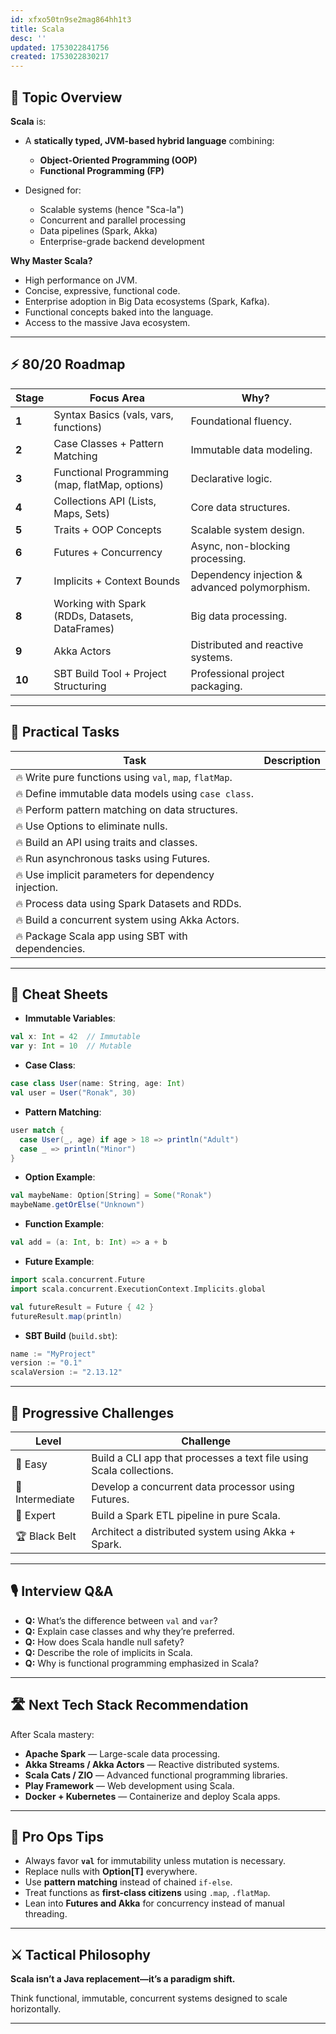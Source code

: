 ```yaml
---
id: xfxo50tn9se2mag864hh1t3
title: Scala
desc: ''
updated: 1753022841756
created: 1753022830217
---
```


## 📌 Topic Overview

**Scala** is:

* A **statically typed, JVM-based hybrid language** combining:

  * **Object-Oriented Programming (OOP)**
  * **Functional Programming (FP)**
* Designed for:

  * Scalable systems (hence "Sca-la")
  * Concurrent and parallel processing
  * Data pipelines (Spark, Akka)
  * Enterprise-grade backend development

**Why Master Scala?**

* High performance on JVM.
* Concise, expressive, functional code.
* Enterprise adoption in Big Data ecosystems (Spark, Kafka).
* Functional concepts baked into the language.
* Access to the massive Java ecosystem.

---

## ⚡ 80/20 Roadmap

| Stage  | Focus Area                                      | Why?                                          |
| ------ | ----------------------------------------------- | --------------------------------------------- |
| **1**  | Syntax Basics (vals, vars, functions)           | Foundational fluency.                         |
| **2**  | Case Classes + Pattern Matching                 | Immutable data modeling.                      |
| **3**  | Functional Programming (map, flatMap, options)  | Declarative logic.                            |
| **4**  | Collections API (Lists, Maps, Sets)             | Core data structures.                         |
| **5**  | Traits + OOP Concepts                           | Scalable system design.                       |
| **6**  | Futures + Concurrency                           | Async, non-blocking processing.               |
| **7**  | Implicits + Context Bounds                      | Dependency injection & advanced polymorphism. |
| **8**  | Working with Spark (RDDs, Datasets, DataFrames) | Big data processing.                          |
| **9**  | Akka Actors                                     | Distributed and reactive systems.             |
| **10** | SBT Build Tool + Project Structuring            | Professional project packaging.               |

---

## 🚀 Practical Tasks

| Task                                                   | Description |
| ------------------------------------------------------ | ----------- |
| 🔥 Write pure functions using `val`, `map`, `flatMap`. |             |
| 🔥 Define immutable data models using `case class`.    |             |
| 🔥 Perform pattern matching on data structures.        |             |
| 🔥 Use Options to eliminate nulls.                     |             |
| 🔥 Build an API using traits and classes.              |             |
| 🔥 Run asynchronous tasks using Futures.               |             |
| 🔥 Use implicit parameters for dependency injection.   |             |
| 🔥 Process data using Spark Datasets and RDDs.         |             |
| 🔥 Build a concurrent system using Akka Actors.        |             |
| 🔥 Package Scala app using SBT with dependencies.      |             |

---

## 🧾 Cheat Sheets

* **Immutable Variables**:

```scala
val x: Int = 42  // Immutable
var y: Int = 10  // Mutable
```

* **Case Class**:

```scala
case class User(name: String, age: Int)
val user = User("Ronak", 30)
```

* **Pattern Matching**:

```scala
user match {
  case User(_, age) if age > 18 => println("Adult")
  case _ => println("Minor")
}
```

* **Option Example**:

```scala
val maybeName: Option[String] = Some("Ronak")
maybeName.getOrElse("Unknown")
```

* **Function Example**:

```scala
val add = (a: Int, b: Int) => a + b
```

* **Future Example**:

```scala
import scala.concurrent.Future
import scala.concurrent.ExecutionContext.Implicits.global

val futureResult = Future { 42 }
futureResult.map(println)
```

* **SBT Build** (`build.sbt`):

```scala
name := "MyProject"
version := "0.1"
scalaVersion := "2.13.12"
```

---

## 🎯 Progressive Challenges

| Level           | Challenge                                                           |
| --------------- | ------------------------------------------------------------------- |
| 🥉 Easy         | Build a CLI app that processes a text file using Scala collections. |
| 🥈 Intermediate | Develop a concurrent data processor using Futures.                  |
| 🥇 Expert       | Build a Spark ETL pipeline in pure Scala.                           |
| 🏆 Black Belt   | Architect a distributed system using Akka + Spark.                  |

---

## 🎙️ Interview Q\&A

* **Q:** What’s the difference between `val` and `var`?
* **Q:** Explain case classes and why they’re preferred.
* **Q:** How does Scala handle null safety?
* **Q:** Describe the role of implicits in Scala.
* **Q:** Why is functional programming emphasized in Scala?

---

## 🛣️ Next Tech Stack Recommendation

After Scala mastery:

* **Apache Spark** — Large-scale data processing.
* **Akka Streams / Akka Actors** — Reactive distributed systems.
* **Scala Cats / ZIO** — Advanced functional programming libraries.
* **Play Framework** — Web development using Scala.
* **Docker + Kubernetes** — Containerize and deploy Scala apps.

---

## 🎩 Pro Ops Tips

* Always favor **`val`** for immutability unless mutation is necessary.
* Replace nulls with **Option\[T]** everywhere.
* Use **pattern matching** instead of chained `if-else`.
* Treat functions as **first-class citizens** using `.map`, `.flatMap`.
* Lean into **Futures and Akka** for concurrency instead of manual threading.

---

## ⚔️ Tactical Philosophy

**Scala isn’t a Java replacement—it’s a paradigm shift.**

Think functional, immutable, concurrent systems designed to scale horizontally.

---
